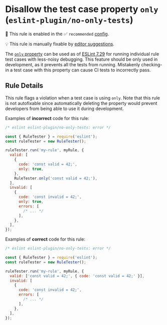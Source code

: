 # Disallow the test case property `only` (`eslint-plugin/no-only-tests`)

💼 This rule is enabled in the ✅ `recommended` [config](https://github.com/eslint-community/eslint-plugin-eslint-plugin#presets).

💡 This rule is manually fixable by [editor suggestions](https://eslint.org/docs/latest/use/core-concepts#rule-suggestions).

<!-- end auto-generated rule header -->

The [`only` property](https://eslint.org/docs/developer-guide/unit-tests#running-individual-tests) can be used as of [ESLint 7.29](https://eslint.org/blog/2021/06/eslint-v7.29.0-released#highlights) for running individual rule test cases with less-noisy debugging. This feature should be only used in development, as it prevents all the tests from running. Mistakenly checking-in a test case with this property can cause CI tests to incorrectly pass.

## Rule Details

This rule flags a violation when a test case is using `only`. Note that this rule is not autofixable since automatically deleting the property would prevent developers from being able to use it during development.

Examples of **incorrect** code for this rule:

```js
/* eslint eslint-plugin/no-only-tests: error */

const { RuleTester } = require('eslint');
const ruleTester = new RuleTester();

ruleTester.run('my-rule', myRule, {
  valid: [
    {
      code: 'const valid = 42;',
      only: true,
    },
    RuleTester.only('const valid = 42;'),
  ],
  invalid: [
    {
      code: 'const invalid = 42;',
      only: true,
      errors: [
        /* ... */
      ],
    },
  ],
});
```

Examples of **correct** code for this rule:

```js
/* eslint eslint-plugin/no-only-tests: error */

const { RuleTester } = require('eslint');
const ruleTester = new RuleTester();

ruleTester.run('my-rule', myRule, {
  valid: ['const valid = 42;', { code: 'const valid = 42;' }],
  invalid: [
    {
      code: 'const invalid = 42;',
      errors: [
        /* ... */
      ],
    },
  ],
});
```
